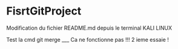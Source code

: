 # FisrtGitProject
Modification du fichier README.md depuis le terminal KALI LINUX

Test la cmd git merge ___ Ca ne fonctionne pas !!! 2 ieme essaie !
